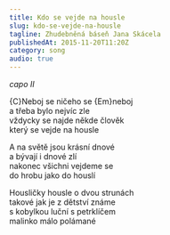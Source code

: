 ```yaml
---
title: Kdo se vejde na housle
slug: kdo-se-vejde-na-housle
tagline: Zhudebněná báseň Jana Skácela
publishedAt: 2015-11-20T11:20Z
category: song
audio: true
---
```

_capo II_

{C}Neboj se ničeho se {Em}neboj \
a třeba bylo nejvíc zle \
vždycky se najde někde člověk \
který se vejde na housle

A na světě jsou krásní dnové \
a bývají i dnové zlí \
nakonec všichni vejdeme se \
do hrobu jako do houslí

Housličky housle o dvou strunách \
takové jak je z dětství známe \
s kobylkou luční s petrklíčem \
malinko málo polámané
